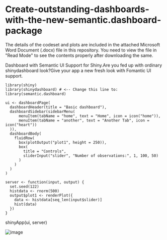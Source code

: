 # Create-outstanding-dashboards-with-the-new-semantic.dashboard-package

The details of the codeset and plots are included in the attached Microsoft Word Document (.docx) file in this repository. 
You need to view the file in "Read Mode" to see the contents properly after downloading the same.

Dashboard with Semantic UI Support for Shiny.Are you fed up with ordinary shinydashboard look?Give your app a new fresh look with Fomantic UI support.

    library(shiny)
    library(shinydashboard) # <-- Change this line to: library(semantic.dashboard)

    ui <- dashboardPage(
      dashboardHeader(title = "Basic dashboard"),
      dashboardSidebar(sidebarMenu(
          menuItem(tabName = "home", text = "Home", icon = icon("home")),
          menuItem(tabName = "another", text = "Another Tab", icon = icon("heart"))
      )),
      dashboardBody(
        fluidRow(
          box(plotOutput("plot1", height = 250)),
          box(
            title = "Controls",
            sliderInput("slider", "Number of observations:", 1, 100, 50)
          )
        )
      )
    )

    server <- function(input, output) {
      set.seed(122)
      histdata <- rnorm(500)
      output$plot1 <- renderPlot({
        data <- histdata[seq_len(input$slider)]
        hist(data)
      })
    }

shinyApp(ui, server)

![image](https://user-images.githubusercontent.com/26252963/148494869-bda9d235-c7a2-4b23-af57-f5063ac1cd30.png)

